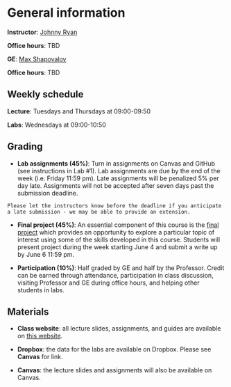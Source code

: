 # General information

**Instructor**: [Johnny Ryan](https://www.johnny-ryan.com/)

**Office hours**: TBD

**GE**: [Max Shapovalov](https://cas.uoregon.edu/directory/profiles/all/maxims)

**Office hours**: TBD

## Weekly schedule

**Lecture**: Tuesdays and Thursdays at 09:00-09:50

**Labs**: Wednesdays at 09:00-10:50 

## Grading

* **Lab assignments (45%)**: Turn in assignments on Canvas and GitHub (see instructions in Lab #1). Lab assignments are due by the end of the week (i.e. Friday 11:59 pm). Late assignments will be penalized 5% per day late. Assignments will not be accepted after seven days past the submission deadline. 

```{note}
Please let the instructors know before the deadline if you anticipate a late submission - we may be able to provide an extension.
```
    
* **Final project (45%)**: An essential component of this course is the [final project](../course-info/final-project.md) which provides an opportunity to explore a particular topic of interest using some of the skills developed in this course. Students will present project during the week starting June 4 and submit a write up by June 6 11:59 pm.
    
    
* **Participation (10%)**: Half graded by GE and half by the Professor. Credit can be earned through attendance, participation in class discussion, visiting Professor and GE during office hours, and helping other students in labs. 

## Materials

* **Class website**: all lecture slides, assignments, and guides are available on [this website](https://owel-lab.github.io/gds-applications-site/).


* **Dropbox**: the data for the labs are available on Dropbox. Please see **Canvas** for link.


* **Canvas**: the lecture slides and assignments will also be available on Canvas.

## 